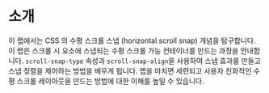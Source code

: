 # 소개

이 랩에서는 CSS 의 수평 스크롤 스냅 (horizontal scroll snap) 개념을 탐구합니다. 이 랩은 스크롤 시 요소에 스냅되는 수평 스크롤 가능 컨테이너를 만드는 과정을 안내합니다. `scroll-snap-type` 속성과 `scroll-snap-align`을 사용하여 스냅 효과를 만들고 스냅 정렬을 제어하는 방법을 배우게 됩니다. 랩을 마치면 세련되고 사용자 친화적인 수평 스크롤 레이아웃을 만드는 방법에 대한 이해를 높일 수 있습니다.
